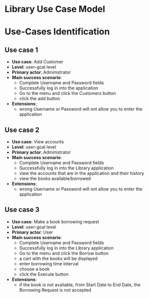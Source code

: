 # Library Use Case Model

# Use-Cases Identification

## Use case 1
* **Use case**: Add Customer
* **Level**: user-goal level
* **Primary actor**: Administrator 
* **Main success scenario**: 
	- Complete Username and Password fields
	- Successfully log in into the application
	- Go to the menu and click the Customers button
	- click the add button 
* **Extensions**: 
	- wrong Username or Password will not allow you to enter the application 

## Use case 2
* **Use case**: View accounts 
* **Level**: user-goal level
* **Primary actor**: Administrator
* **Main success scenario**: 
	- Complete Username and Password fields 
	- Successfully log in into the Library application
	- view the accounts that are in the application and their history
	- view the books available/borrowed
* **Extensions**: 
	- wrong Username or Password will not allow you to enter the application


## Use case 3
* **Use case**: Make a book borrowing request
* **Level**: user-goal level
* **Primary actor**: User
* **Main success scenario**: 
	- Complete Username and Password fields 
	- Successfully log in into the Library application
	- Go to the menu and click the Borrow button
	- a cart with the books will be displayed 
	- enter borrowing time interval
	- choose a book 
	- click the Execute button
* **Extensions**:
	- if the book is not available, from Start Date to End Date, the Borrowing Request is not accepted	


